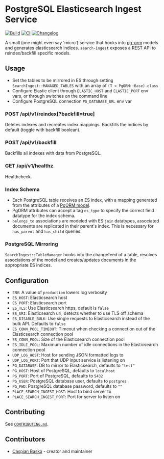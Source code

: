 # PostgreSQL Elasticsearch Ingest Service

[![Build](https://github.com/PlaceOS/search-ingest/actions/workflows/build.yml/badge.svg)](https://github.com/PlaceOS/search-ingest/actions/workflows/build.yml)
[![CI](https://github.com/PlaceOS/search-ingest/actions/workflows/ci.yml/badge.svg)](https://github.com/PlaceOS/search-ingest/actions/workflows/ci.yml)
[![Changelog](https://img.shields.io/badge/Changelog-available-github.svg)](/CHANGELOG.md)

A small (one might even say 'micro') service that hooks into [pg-orm](https://github.com/spider-gazelle/pg-orm) models and generates elasticsearch indices.
`search-ingest` exposes a REST API to reindex/backfill specific models.

## Usage

- Set the tables to be mirrored in ES through setting `SearchIngest::MANAGED_TABLES` with an array of `(T < PgORM::Base).class`
- Configure Elastic client through `ELASTIC_HOST` and `ELASTIC_PORT` env vars, or through switches on the command line
- Configure PostgreSQL connection `PG_DATABASE_URL` env var

### **POST** /api/v1/reindex[?backfill=true]

Deletes indexes and recreates index mappings.
Backfills the indices by default (toggle with backfill boolean).

### **POST** /api/v1/backfill

Backfills all indexes with data from PostgreSQL.

### **GET** /api/v1/healthz

Healthcheck.

### Index Schema

- Each PostgreSQL table receives an ES index, with a mapping generated from the attributes of a [PgORM model](https://github.com/spider-gazelle/pg-orm).
- PgORM attributes can accept a tag `es_type` to specify the correct field datatype for the index schema.
- `belongs_to` associations are modeled with ES `join` datatypes, associated documents are replicated in their parent's index. This is necessary for `has_parent` and `has_child` queries.

### PostgreSQL Mirroring

`SearchIngest::TableManager` hooks into the changefeed of a table, resolves associations of the model and creates/updates documents in the appropriate ES indices.

## Configuration

- `ENV`: A value of `production` lowers log verbosity
- `ES_HOST`: Elasticsearch host
- `ES_PORT`: Elasticsearch port
- `ES_TLS`: Use Elasticsearch https, default is `false`
- `ES_URI`: Elasticsearch uri, detects whether to use TLS off schema
- `ES_DISABLE_BULK`: Use single requests to Elasticsearch instead of the bulk API. Defaults to `false`
- `ES_CONN_POOL_TIMEOUT`: Timeout when checking a connection out of the Elasticsearch connection pool
- `ES_CONN_POOL`: Size of the Elasticsearch connection pool
- `ES_IDLE_POOL`: Maximum number of idle connections in the Elasticsearch connection pool
- `UDP_LOG_HOST`: Host for sending JSON formatted logs to
- `UDP_LOG_PORT`: Port that UDP input service is listening on
- `PG_DATABASE`: DB to mirror to Elasticsearch, defaults to `"test"`
- `PG_HOST`: Host of PostgreSQL, defaults to `localhost`
- `PG_PORT`: Port of PostgreSQL, defaults to `5432`
- `PG_USER`: PostgreSQL database user, defaults to `postgres`
- `PG_PWD`: PostgreSQL database password, defaults to `""`
- `PLACE_SEARCH_INGEST_HOST`: Host to bind server to
- `PLACE_SEARCH_INGEST_PORT`: Port for server to listen on

## Contributing

See [`CONTRIBUTING.md`](./CONTRIBUTING.md).

## Contributors

- [Caspian Baska](https://github.com/caspiano) - creator and maintainer
